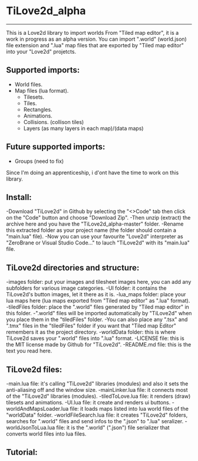 # TiLove2d_alpha
----------------
This is a Love2d library to import worlds From "Tiled map editor", it is a work in progress as an alpha version.
You can import ".world" (world.json) file extension and ".lua" map files that are exported by "Tiled map editor" into your "Love2d" projetcts.

Supported imports:
------------------
- World files.
- Map files (lua format).
  - Tilesets.
  - Tiles.
  - Rectangles.
  - Animations.
  - Collisions. (collison tiles)
  - Layers (as many layers in each map)/(data maps)

Future supported imports:
-------------------------
- Groups (need to fix)

Since I'm doing an apprenticeship, i d'ont have the time to work on this library.

Install:
--------
-Download "TiLove2d" in Github by selecting the "<>Code" tab then click on the "Code" button and choose "Download Zip".
-Then unzip (extract) the archive here and you have the "TiLove2d_alpha-master" folder.
-Rename this extracted folder as your project name (the folder should contain a "main.lua" file).
-Now you can use your favourite "Love2d" interpreter as "ZeroBrane or Visual Studio Code..." to lauch "TiLove2d" with its "main.lua" file.

TiLove2d directories and structure:
-----------------------------------
-images folder: put your images and tilesheet images here, you can add any subfolders for various image categories.
  -UI folder: it contains the TiLove2d's button images, let it there as it is.
-lua_maps folder: place your lua maps here (lua maps exported from "Tiled map editor" as ".lua" format).
-tiledFiles folder: place the ".world" files generated by "Tiled map editor" in this folder.
  -".world" files will be imported automatically by "TiLove2d" when you place them in the "tiledFiles" folder.
  -You can also place any ".tsx" and ".tmx" files in the "tiledFiles" folder if you want that "Tiled map Editor" remembers it as the project directory.
-worldData folder: this is where TiLove2d saves your ".world" files into ".lua" format.
-LICENSE file: this is the MIT license made by Github for "TiLove2d".
-README.md file: this is the text you read here.

TiLove2d files:
---------------
-main.lua file: it's calling "TiLove2d" libraries (modules) and also it sets the anti-aliasing off and the window size.
-mainLinker.lua file: it connects most of the "TiLove2d" libraries (modules).
-tiledToLove.lua file: it renders (draw) tilesets and animations.
-UI.lua file: it create and renders ui buttons.
-worldAndMapsLoader.lua file: it loads maps listed into lua world files of the "worldData" folder.
-worldFileSearch.lua file: it creates "TiLove2d" folders, searches for ".world" files and send infos to the ".json" to ".lua" seralizer.
-worldJsonToLua.lua file: it is the ".world" (".json") file serializer that converts world files into lua files.

Tutorial:
---------


